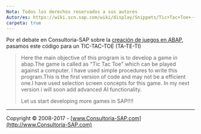 ```yaml
---
Nota: Todos los derechos reservados a sus autores
Autor/es: https://wiki.scn.sap.com/wiki/display/Snippets/Tic+Tac+Toe+-+1.2+Game+in+ABAP
carpeta: true
---
```


Por el debate en Consultoria-SAP sobre la [creación de juegos en ABAP](https://foros.consultoria-sap.com/t/creacion-de-juegos-en-abap/30279), pasamos este código para un TIC-TAC-TOE (TA-TE-TI)

>Here the main objective of this program is to develop a game in abap.The game is called as "Tic Tac Toe" which can be played against a computer. I have used simple procedures to write this program.This is the first version of code and may not be a efficient one.I have used selection screen concepts for this game. In my next version i will soon add advanced AI functionality. 
>
>Let us start developing more games in SAP!!!!



***

Copyright © 2008-2017 - [www.Consultoria-SAP.com](http://www.Consultoria-SAP.com)
